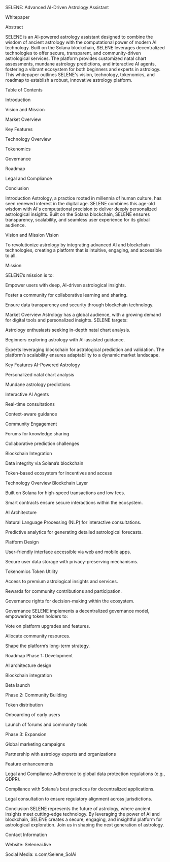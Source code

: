 SELENE: Advanced AI-Driven Astrology Assistant

Whitepaper

Abstract

SELENE is an AI-powered astrology assistant designed to combine the wisdom of ancient astrology with the computational power of modern AI technology. Built on the Solana blockchain, SELENE leverages decentralized technologies to offer secure, transparent, and community-driven astrological services. The platform provides customized natal chart assessments, mundane astrology predictions, and interactive AI agents, fostering a vibrant ecosystem for both beginners and experts in astrology. This whitepaper outlines SELENE's vision, technology, tokenomics, and roadmap to establish a robust, innovative astrology platform.

Table of Contents

Introduction

Vision and Mission

Market Overview

Key Features

Technology Overview

Tokenomics

Governance

Roadmap

Legal and Compliance

Conclusion

Introduction
Astrology, a practice rooted in millennia of human culture, has seen renewed interest in the digital age. SELENE combines this age-old wisdom with AI's computational precision to deliver deeply personalized astrological insights. Built on the Solana blockchain, SELENE ensures transparency, scalability, and seamless user experience for its global audience.

Vision and Mission
Vision

To revolutionize astrology by integrating advanced AI and blockchain technologies, creating a platform that is intuitive, engaging, and accessible to all.

Mission

SELENE’s mission is to:

Empower users with deep, AI-driven astrological insights.

Foster a community for collaborative learning and sharing.

Ensure data transparency and security through blockchain technology.

Market Overview
Astrology has a global audience, with a growing demand for digital tools and personalized insights. SELENE targets:

Astrology enthusiasts seeking in-depth natal chart analysis.

Beginners exploring astrology with AI-assisted guidance.

Experts leveraging blockchain for astrological prediction and validation. The platform’s scalability ensures adaptability to a dynamic market landscape.

Key Features
AI-Powered Astrology

Personalized natal chart analysis

Mundane astrology predictions

Interactive AI Agents

Real-time consultations

Context-aware guidance

Community Engagement

Forums for knowledge sharing

Collaborative prediction challenges

Blockchain Integration

Data integrity via Solana’s blockchain

Token-based ecosystem for incentives and access

Technology Overview
Blockchain Layer

Built on Solana for high-speed transactions and low fees.

Smart contracts ensure secure interactions within the ecosystem.

AI Architecture

Natural Language Processing (NLP) for interactive consultations.

Predictive analytics for generating detailed astrological forecasts.

Platform Design

User-friendly interface accessible via web and mobile apps.

Secure user data storage with privacy-preserving mechanisms.

Tokenomics
Token Utility

Access to premium astrological insights and services.

Rewards for community contributions and participation.

Governance rights for decision-making within the ecosystem.

Governance
SELENE implements a decentralized governance model, empowering token holders to:

Vote on platform upgrades and features.

Allocate community resources.

Shape the platform’s long-term strategy.

Roadmap
Phase 1: Development

AI architecture design

Blockchain integration

Beta launch

Phase 2: Community Building

Token distribution

Onboarding of early users

Launch of forums and community tools

Phase 3: Expansion

Global marketing campaigns

Partnership with astrology experts and organizations

Feature enhancements

Legal and Compliance
Adherence to global data protection regulations (e.g., GDPR).

Compliance with Solana’s best practices for decentralized applications.

Legal consultation to ensure regulatory alignment across jurisdictions.

Conclusion
SELENE represents the future of astrology, where ancient insights meet cutting-edge technology. By leveraging the power of AI and blockchain, SELENE creates a secure, engaging, and insightful platform for astrological exploration. Join us in shaping the next generation of astrology.

Contact Information

Website: Seleneai.live

Social Media: x.com/Selene_SolAi
